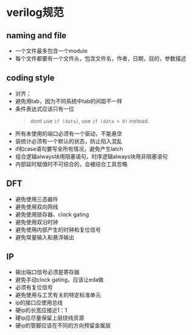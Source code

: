 # verilog规范

## naming and file

- 一个文件最多包含一个module
- 每个文件都要有一个文件头，包含文件名，作者，日期，目的，参数描述

## coding style

- 对齐；
- 避免用tab，因为不同系统中tab的间距不一样
- 条件表达式应该只有一位
  > dont use `if (data)`, use `if (data > 0)` instead.
- 所有未使用的端口必须有一个驱动，不能悬空
- 装统计必须有一个默认的状态，防止陷入混乱
- if和case语句要写全所有情况，避免产生latch
- 组合逻辑always块用阻塞语句，时序逻辑always块用非阻塞语句
- 内部延时赋值时不可综合的，会被综合工具忽略

## DFT

- 避免使用三态器件
- 避免使用双向网线
- 避免使用锁存器、clock gating
- 避免使用双沿时钟
- 避免使用内部产生的时钟和复位信号
- 避免常量输入和悬浮输出

## IP

- 输出端口信号必须是寄存器
- 避免手动clock gating，应该让eda做
- 必须有复位信号
- 避免使用与工艺有关的特定标准单元
- ip的接口应使用总线
- 硬ip的长宽应接近1：1
- 硬ip应尽量保留上层绕线资源
- 硬ip的管脚应该在不同的方向预留金属层
